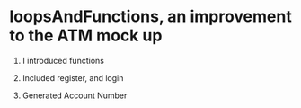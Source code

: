 # loopsAndFunctions, an improvement to the ATM mock up

1. I introduced  functions

2. Included register, and login

3. Generated Account Number
